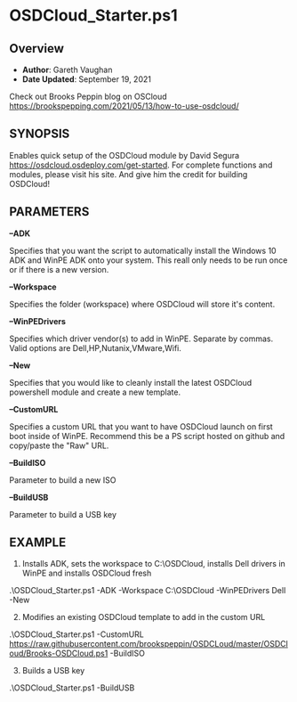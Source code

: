 # OSDCloud_Starter.ps1

## Overview
- **Author**: Gareth Vaughan
- **Date Updated**: September 19, 2021

Check out Brooks Peppin blog on OSCloud https://brookspepping.com/2021/05/13/how-to-use-osdcloud/

## SYNOPSIS
Enables quick setup of the OSDCloud module by David Segura https://osdcloud.osdeploy.com/get-started. For complete functions and modules, please visit his site. And give him the credit for building OSDCloud!

## PARAMETERS
**–ADK**

Specifies that you want the script to automatically install the Windows 10 ADK and WinPE ADK onto your system. This reall only needs to be run once or if there is a new version.

**–Workspace**

Specifies the folder (workspace) where OSDCloud will store it's content.

**–WinPEDrivers**

Specifies which driver vendor(s) to add in WinPE. Separate by commas. Valid options are Dell,HP,Nutanix,VMware,Wifi.

**–New**

Specifies that you would like to cleanly install the latest OSDCloud powershell module and create a new template.

**–CustomURL**

Specifies a custom URL that you want to have OSDCloud launch on first boot inside of WinPE. Recommend this be a PS script hosted on github and copy/paste the "Raw" URL.

**–BuildISO**

Parameter to build a new ISO

**–BuildUSB**

Parameter to build a USB key

## EXAMPLE
1. Installs ADK, sets the workspace to C:\OSDCloud, installs Dell drivers in WinPE and installs OSDCloud fresh

.\OSDCloud_Starter.ps1 -ADK -Workspace C:\OSDCloud -WinPEDrivers Dell -New

2. Modifies an existing OSDCloud template to add in the custom URL

.\OSDCloud_Starter.ps1 -CustomURL https://raw.githubusercontent.com/brookspeppin/OSDCLoud/master/OSDCloud/Brooks-OSDCloud.ps1 -BuildISO

3. Builds a USB key

.\OSDCloud_Starter.ps1 -BuildUSB




